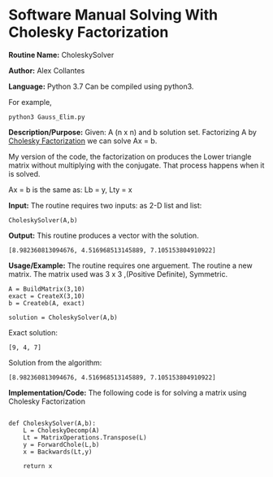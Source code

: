 # Software Manual Solving With Cholesky Factorization 
**Routine Name:** CholeskySolver
 
**Author:** Alex Collantes
 
**Language:** Python 3.7 Can be compiled using python3.

For example,

`python3 Gauss_Elim.py`

**Description/Purpose:** Given: A (n x n) and b solution set. Factorizing A by [Cholesky Factorization](https://github.com/Alekoll/Math4610/edit/master/SolutionManual/cholefactor.md) we can solve Ax = b.


My version of the code, the factorization on produces the Lower triangle matrix without multiplying with the conjugate. That process happens when it is solved.

Ax = b is the same as: Lb = y, Lty = x

**Input:** The routine requires two inputs: as 2-D list and list: 

`CholeskySolver(A,b)`

**Output:** This routine produces a vector with the solution.
 
 ```
[8.982360813094676, 4.516968513145889, 7.105153804910922]
 ```

**Usage/Example:** The routine requires one arguement. The routine a new matrix. The matrix used was 3 x 3 ,(Positive Definite), Symmetric.

```
A = BuildMatrix(3,10)
exact = CreateX(3,10)
b = Createb(A, exact)

solution = CholeskySolver(A,b)

```
Exact solution:

```
[9, 4, 7]
```

Solution from the algorithm:

```
[8.982360813094676, 4.516968513145889, 7.105153804910922]
```

**Implementation/Code:** The following code is for solving a matrix using Cholesky Factorization

```python3 

def CholeskySolver(A,b):
    L = CholeskyDecomp(A)
    Lt = MatrixOperations.Transpose(L)
    y = ForwardChole(L,b)
    x = Backwards(Lt,y)
    
    return x

```

